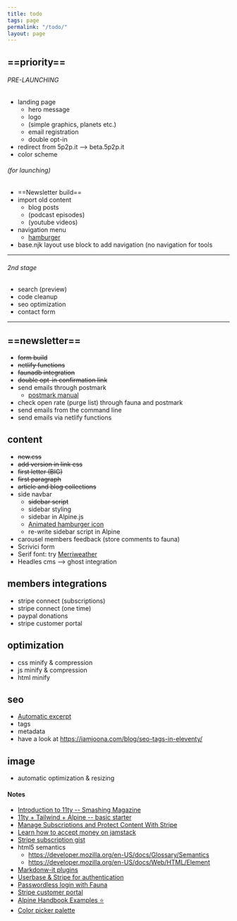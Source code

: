 ```yaml
---
title: todo
tags: page
permalink: "/todo/"
layout: page
---
```


## ==priority== 

###### PRE-LAUNCHING
- landing page
    - hero message
    - logo
    - (simple graphics, planets etc.)
    - email registration
    - double opt-in
- redirect from 5p2p.it --> beta.5p2p.it
- color scheme

###### (for launching)
- ==Newsletter build==
- import old content
    - blog posts
    - (podcast episodes)
    - (youtube videos)
- navigation menu
    - [hamburger](https://github.com/jonsuh/hamburgers)
- base.njk layout use block to add navigation (no navigation for tools
---
###### 2nd stage
- search (preview)
- code cleanup
- seo optimization
- contact form

---

## ==newsletter==
- ~~form build~~
- ~~netlify functions~~
- ~~faunadb integration~~
- ~~double opt-in confirmation link~~
- send emails through postmark
    - [postmark manual](https://postmarkapp.com/manual)
- check open rate (purge list) through fauna and postmark
- send emails from the command line
- send emails via netlify functions

## content
- ~~new.css~~
- ~~add version in link css~~
- ~~first letter (BIG)~~
- ~~first paragraph~~
- ~~article and blog collections~~
- side navbar
    - ~~sidebar script~~
    - sidebar styling
    - sidebar in Alpine.js
    - [Animated hamburger icon](https://github.com/Typogram/Anicons)
    - re-write sidebar script in Alpine
- carousel members feedback (store comments to fauna)
- Scrivici form
- Serif font: try [Merriweather](https://docs.xz.style/fonts/fonts/merriweather) 
- Headles cms --> ghost integration

## members integrations
- stripe connect (subscriptions)
- stripe connect (one time)
- paypal donations
- stripe customer portal

## optimization
- css minify & compression
- js minify & compression
- html minify

## seo
- [Automatic excerpt](https://www.11ty.dev/docs/data-frontmatter-customize/)
- tags
- metadata
- have a look at <https://iamjoona.com/blog/seo-tags-in-eleventy/>

## image
- automatic optimization & resizing

#### Notes
- [Introduction to 11ty -- Smashing Magazine](https://www.smashingmagazine.com/2021/03/eleventy-static-site-generator/?utm_source=pocket_mylist)
- [11ty + Tailwind + Alpine -- basic starter](https://css-tricks.com/eleventy-starter-with-tailwind-css-alpine-js/)
- [Manage Subscriptions and Protect Content With Stripe](https://www.netlify.com/blog/2020/07/13/manage-subscriptions-and-protect-content-with-stripe/?utm_source=pocket_mylist)
- [Learn how to accept money on jamstack](https://www.netlify.com/blog/2020/04/13/learn-how-to-accept-money-on-jamstack-sites-in-38-minutes/)
- [Stripe subscription gist](https://github.com/stripe-samples/checkout-single-subscription/blob/939a106922f53a0bcd6918acd7de85d0a70935e9/server/node/server.js)
- html5 semantics 
    - <https://developer.mozilla.org/en-US/docs/Glossary/Semantics> 
    - <https://developer.mozilla.org/en-US/docs/Web/HTML/Element>
- [Markdonw-it plugins](https://github.com/markdown-it/markdown-it#init-with-presets-and-options)
- [Userbase & Stripe for authentication](https://userbase.com/docs/sdk/purchase-subscription/)
- [Passwordless login with Fauna](https://dev.to/gzuidhof/implementing-serverless-passwordless-login-with-faunadb-l30)
- [Stripe customer portal](https://stripe.com/docs/billing/subscriptions/integrating-customer-portal)
- [Alpine Handbook Examples ⭐](https://alpinejshandbook.com/examples/?path=/story/chapter-1-1-x-data-x-text--hello-world)
- [Color picker palette](https://coolors.co/1d2738)
